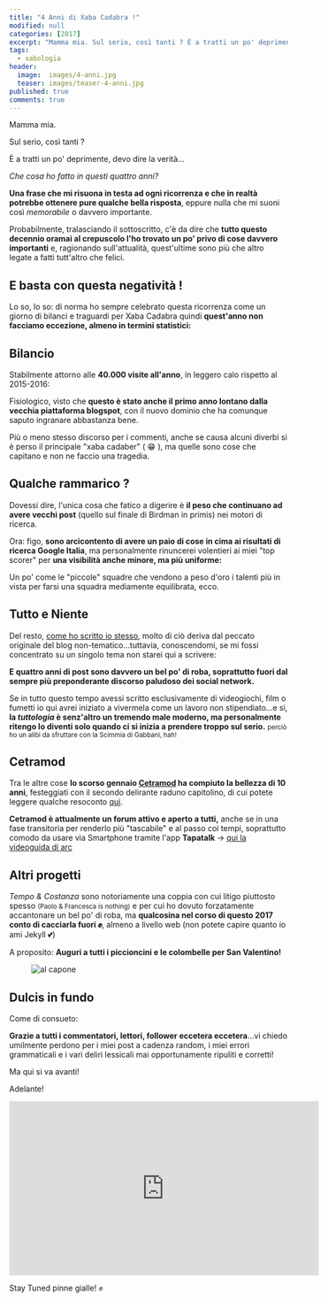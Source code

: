```yaml
---
title: "4 Anni di Xaba Cadabra !"
modified: null
categories: [2017]
excerpt: "Mamma mia. Sul serio, così tanti ? È a tratti un po' deprimente, devo dire la verità..."
tags:
  - xabologia
header:  
  image:  images/4-anni.jpg
  teaser: images/teaser-4-anni.jpg
published: true
comments: true
---
```


Mamma mia.

Sul serio, così tanti ? 

È a tratti un po' deprimente, devo dire la verità...

_Che cosa ho fatto in questi quattro anni?_ 

**Una frase che mi risuona in testa ad ogni ricorrenza e che in realtà potrebbe ottenere pure qualche bella risposta**, eppure nulla che mi suoni così _memorabile_ o davvero importante. 

Probabilmente, tralasciando il sottoscritto, c'è da dire che **tutto questo decennio oramai al crepuscolo l'ho trovato un po' privo di cose davvero importanti** e, ragionando sull'attualità, quest'ultime sono più che altro legate a fatti tutt'altro che felici.

## E basta con questa negatività !

Lo so, lo so: di norma ho sempre celebrato questa ricorrenza come un giorno di bilanci e traguardi per Xaba Cadabra quindi **quest'anno non facciamo eccezione, almeno in termini statistici:**

## Bilancio

Stabilmente attorno alle **40.000 visite all'anno**, in leggero calo rispetto al 2015-2016: 

Fisiologico, visto che **questo è stato anche il primo anno lontano dalla vecchia piattaforma blogspot**, con il nuovo dominio che ha comunque saputo ingranare abbastanza bene.

Più o meno stesso discorso per i commenti, anche se causa alcuni diverbi si è perso il principale "xaba cadaber" ( 😁 ), ma quelle sono cose che capitano e non ne faccio una tragedia.

## Qualche rammarico ?

Dovessi dire, l'unica cosa che fatico a digerire è **il peso che continuano ad avere vecchi post** (quello sul finale di Birdman in primis) nei motori di ricerca.

Ora: figo, **sono arcicontento di avere un paio di cose in cima ai risultati di ricerca Google Italia**, ma personalmente rinuncerei volentieri ai miei "top scorer" per **una visibilità anche minore, ma più uniforme:**

Un po' come le "piccole" squadre che vendono a peso d'oro i talenti più in vista per farsi una squadra mediamente equilibrata, ecco.

## Tutto e Niente 

Del resto, [come ho scritto io stesso](/2016/Scrivere-Blog-nel-nel-2017/), molto di ciò deriva dal peccato originale del blog non-tematico...tuttavia, conoscendomi, se mi fossi concentrato su un singolo tema non starei qui a scrivere: 

**E quattro anni di post sono davvero un bel po' di roba, soprattutto fuori dal sempre più preponderante discorso paludoso dei social network.**

Se in tutto questo tempo avessi scritto esclusivamente di videogiochi, film o fumetti io qui avrei iniziato a vivermela come un lavoro non stipendiato...e sì, **la _tuttologia_ è senz'altro un tremendo male moderno, ma personalmente ritengo lo diventi solo quando ci si inizia a prendere troppo sul serio.** <small>perciò ho un alibi da sfruttare con la Scimmia di Gabbani, hah!</small> 

## Cetramod 

Tra le altre cose **lo scorso gennaio [Cetramod](http://www.arcweb.it/cetramod/) ha compiuto la bellezza di 10 anni**, festeggiati con il secondo delirante raduno capitolino, di cui potete leggere qualche resoconto [qui](http://www.arcweb.it/cetramod/viewtopic.php?f=53&t=48461).

**Cetramod è attualmente un forum attivo e aperto a tutti,** anche se in una fase transitoria per renderlo più "tascabile" e al passo coi tempi, soprattutto comodo da usare via Smartphone tramite l'app **Tapatalk** -> [qui la videoguida di arc](http://www.arcweb.it/cetramod/viewtopic.php?f=87&t=48473)

## Altri progetti

_Tempo & Costanza_ sono notoriamente una coppia con cui litigo piuttosto spesso <small>(Paolo & Francesca is nothing)</small> e per cui ho dovuto forzatamente accantonare un bel po' di roba, ma **qualcosina nel corso di questo 2017 conto di cacciarla fuori ✊**, almeno a livello web (non potete capire quanto io ami Jekyll 💕)

A proposito: **Auguri a tutti i piccioncini e le colombelle per San Valentino!** 

<figure>
	<img src='http://static.fanpage.it/wp-content/uploads/2017/01/al-capone.jpg' alt='al capone'>
</figure>

## Dulcis in fundo

Come di consueto: 

**Grazie a tutti i commentatori, lettori, follower eccetera eccetera**...vi chiedo umilmente perdono per i miei post a cadenza random, i miei errori grammaticali e i vari deliri lessicali mai opportunamente ripuliti e corretti! 

Ma qui si va avanti! 

Adelante!

<iframe width="560" height="315" src="https://www.youtube.com/embed/-1tY1lp81D8" frameborder="0" allowfullscreen></iframe>

Stay Tuned pinne gialle! ✊



